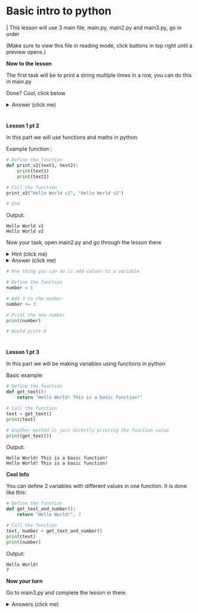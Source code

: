 # Basic intro to python

| This lesson will use 3 main file, main.py, main2.py and main3.py, go in order

(Make sure to view this file in reading mode, click buttons in top right until a preview opens.)

**Now to the lesson**

The first task will be to print a string multiple times in a row, you can do this in main.py


Done? Cool, click below

<details>
 <summary>Answer (click me)</summary>
 Your code should have print "Hello World!" 10 times

   Console Output

   ```
   Hello World!
   Hello World!
   Hello World!
   Hello World!
   Hello World!
   Hello World!
   Hello World!
   Hello World!
   Hello World!
   Hello World!
   Complete
   ```

   Code:
 
   ```python
   for i in range(10):
     print("Hello World!")
   ```

</details>


#

**Lesson 1 pt 2**

In this part we will use functions and maths in python

Example function :
```python
# Define the function
def print_v2(text1, text2):
    print(text1)
    print(text2)

# Call the function
print_v2("Hello World v1", "Hello World v2")

# End
```
Output:
```
Hello World v1
Hello World v2
```

Now your task, open main2.py and go through the lesson there

<details>
 <summary>Hint (click me)</summary>

Python Maths:
```
Addition = +

Subtraction = -

Multiplication = *

Division = /
```

</details>
<details>
 <summary>Answer (click me)</summary>

 Console Output:

 ```
 6
 2
 24
 1.5
 ```

 Python Code:
 ```python
 # Setup variables
var1 = 6
var2 = 4

# Define Function
def maths(var1, var2):
    print(var1 + var2)
    print(var1 - var2)
    print(var1 * var2)
    print(var1 / var2)

# use the function (example: maths_function(var1, var2))
maths(var1, var2)

```
</details>

```python
# One thing you can do is add values to a variable

# Define the function
number = 5

# Add 3 to the number
number += 3

# Print the new number
print(number)

# Would print 8
```
#

**Lesson 1 pt 3**

In this part we will be making variables using functions in python

Basic example:
```python
# Define the function
def get_text():
    return "Hello World! This is a basic function!"

# Call the function
text = get_text()
print(text)

# Another method is just directly printing the function value
print(get_text())
```

Output:
```
Hello World! This is a basic function!
Hello World! This is a basic function!
```

__Cool Info__

You can define 2 variables with different values in one function. It is done like this:

```python
# Define the function
def get_text_and_number():
    return "Hello World!", 7

# Call the function
text, number = get_text_and_number()
print(text)
print(number)
```

Output:
```
Hello World!
7
```

__Now your turn__

Go to main3.py and complete the lesson in there.

<details>
 <summary>Answers (click me)</summary>

 Console Output:
 ```
 Hello World! Basic Function!
 Cool
 174

 (If u did the challange):
 Hello World! Basic Function!Cool
 ```

 Python Code:
 ```python
# Define the first function
def get_string():
    return "Hello World! Basic Function!"

# Define the second function
def get_string_and_int():
    return "Cool", 174

# Call the first function a print the value
print(get_string())

# Call the second function and print the two values
text, number = get_string_and_int()
print(text)
print(number)

# Challange:
# Print the text values of both functions in one line:
print(get_string() + get_string_and_int()[0])

# Also a valid way
print(get_string() + text)
```

</details>
